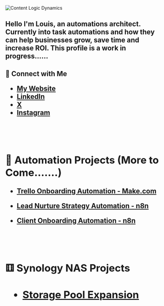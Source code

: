 
![Content Logic Dynamics](https://github.com/user-attachments/assets/2eaee7ff-3704-4311-b019-53acb73794a5)

<h2>Hello I'm Louis, an automations architect. Currently into task automations and how they can help businesses grow, save time and increase ROI. This profile is a work in progress......</h2>

<h2>🤳 Connect with Me 

 -  <b>[My Website](https://contentlogicdynamics.com/) 
 -  <b>[LinkedIn](https://www.linkedin.com/in/louisperez1978/)
 -  <b>[X](https://x.com/presicion24)
 -  <b>[Instagram](https://www.instagram.com/presicion26/)
 <br />
 <br />


<h2>🤖 Automation Projects (More to Come.......)</h2>

- [Trello Onboarding Automation - Make.com](https://github.com/presicion25/trello-onboarding-automation/tree/main)

- [Lead Nurture Strategy Automation - n8n](https://github.com/presicion25/lead-nurture-automation)

- [Client Onboarding Automation - n8n](https://github.com/presicion25/client-onboarding-n8n/tree/main)

 <br />
 <br />

<h2>&#9861; Synology NAS Projects<h2/>
  
- [Storage Pool Expansion](https://github.com/presicion25/Synology-Storage-Pool-Drive-Addition)
  
  <br />
  <br />
  
